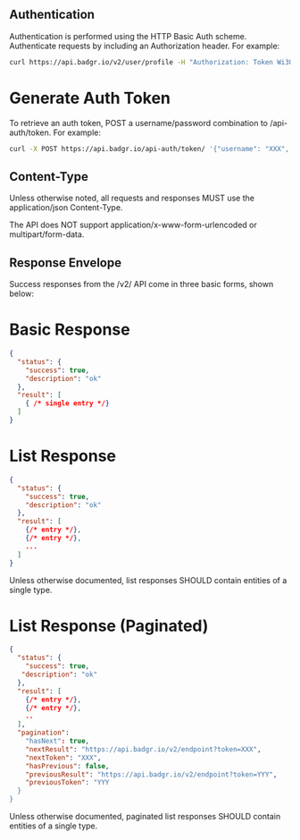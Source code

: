 ## Authentication

Authentication is performed using the HTTP Basic Auth scheme.  Authenticate requests by including an Authorization header.  For example:

```bash
curl https://api.badgr.io/v2/user/profile -H "Authorization: Token Wi3U7IMRxSXwvBH9m5x6NlEFdtd3CsJBsTHfYKFO7mI="
```

# Generate Auth Token
To retrieve an auth token, POST a username/password combination to /api-auth/token.  For example:

```bash
curl -X POST https://api.badgr.io/api-auth/token/ '{"username": "XXX", "password": "YYY"}'
```

## Content-Type
Unless otherwise noted, all requests and responses MUST use the application/json Content-Type.

The API does NOT support application/x-www-form-urlencoded or multipart/form-data.

## Response Envelope

Success responses from the /v2/ API come in three basic forms, shown below:

# Basic Response
```json
{
  "status": {
    "success": true,
    "description": "ok"
  },
  "result": [
    { /* single entry */}
  ]
}
```

# List Response
```json
{
  "status": {
    "success": true,
    "description": "ok"
  },
  "result": [
    {/* entry */},
    {/* entry */},
    ...
  ]
}
```

Unless otherwise documented, list responses SHOULD contain entities of a single type.

# List Response (Paginated)
```json
{
  "status": {
    "success": true,
   "description": "ok"
  },
  "result": [
    {/* entry */},
    {/* entry */},
    ..
  ],
  "pagination": 
    "hasNext": true,
    "nextResult": "https://api.badgr.io/v2/endpoint?token=XXX",
    "nextToken": "XXX",
    "hasPrevious": false,
    "previousResult": "https://api.badgr.io/v2/endpoint?token=YYY",
    "previousToken": "YYY
  }
}
```

Unless otherwise documented, paginated list responses SHOULD contain entities of a single type.
